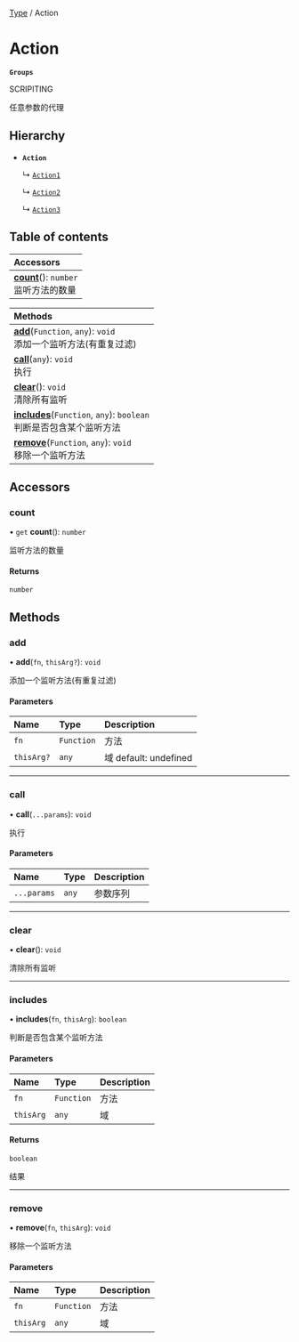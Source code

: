 [Type](../modules/Type.Type.md) / Action

# Action <Badge type="tip" text="Class" /> <Score text="Action" />

**`Groups`**

SCRIPITING

任意参数的代理

## Hierarchy

- **`Action`**

  ↳ [`Action1`](Type.Action1.md)

  ↳ [`Action2`](Type.Action2.md)

  ↳ [`Action3`](Type.Action3.md)

## Table of contents

| Accessors |
| :-----|
| **[count](Type.Action.md#count)**(): `number` <br> 监听方法的数量|

| Methods |
| :-----|
| **[add](Type.Action.md#add)**(`Function`, `any`): `void` <br> 添加一个监听方法(有重复过滤)|
| **[call](Type.Action.md#call)**(`any`): `void` <br> 执行|
| **[clear](Type.Action.md#clear)**(): `void` <br> 清除所有监听|
| **[includes](Type.Action.md#includes)**(`Function`, `any`): `boolean` <br> 判断是否包含某个监听方法|
| **[remove](Type.Action.md#remove)**(`Function`, `any`): `void` <br> 移除一个监听方法|

## Accessors

### count <Score text="count" /> 

• `get` **count**(): `number` <Badge type="tip" text="other" />

监听方法的数量


#### Returns

`number`

## Methods

### add <Score text="add" /> 

• **add**(`fn`, `thisArg?`): `void` <Badge type="tip" text="other" />

添加一个监听方法(有重复过滤)


#### Parameters

| Name | Type | Description |
| :------ | :------ | :------ |
| `fn` | `Function` |  方法 |
| `thisArg?` | `any` |  域 default: undefined |


___

### call <Score text="call" /> 

• **call**(`...params`): `void` <Badge type="tip" text="other" />

执行


#### Parameters

| Name | Type | Description |
| :------ | :------ | :------ |
| `...params` | `any` |  参数序列 |


___

### clear <Score text="clear" /> 

• **clear**(): `void` <Badge type="tip" text="other" />

清除所有监听



___

### includes <Score text="includes" /> 

• **includes**(`fn`, `thisArg`): `boolean` <Badge type="tip" text="other" />

判断是否包含某个监听方法


#### Parameters

| Name | Type | Description |
| :------ | :------ | :------ |
| `fn` | `Function` |  方法 |
| `thisArg` | `any` |  域 |

#### Returns

`boolean`

结果

___

### remove <Score text="remove" /> 

• **remove**(`fn`, `thisArg`): `void` <Badge type="tip" text="other" />

移除一个监听方法


#### Parameters

| Name | Type | Description |
| :------ | :------ | :------ |
| `fn` | `Function` |  方法 |
| `thisArg` | `any` |  域 |

